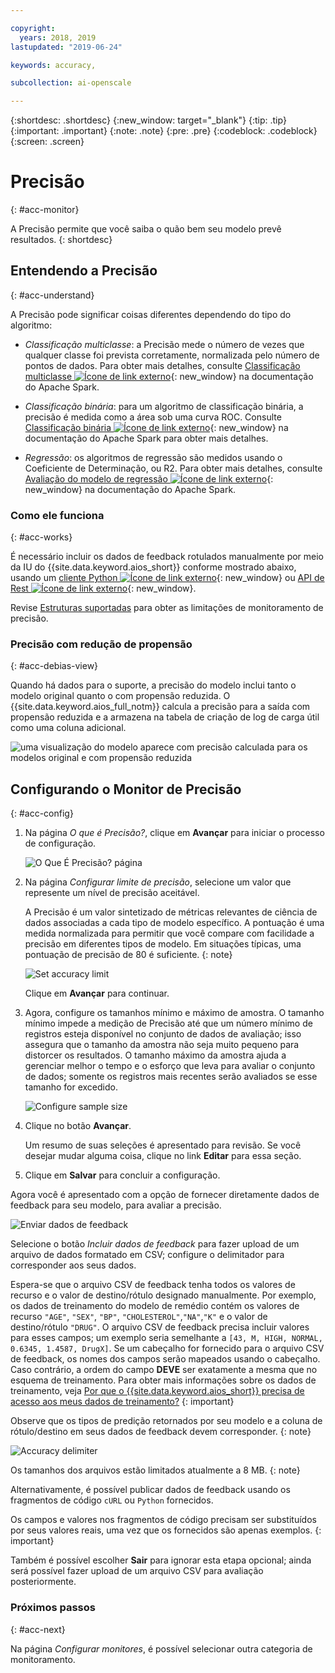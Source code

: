 ```yaml
---

copyright:
  years: 2018, 2019
lastupdated: "2019-06-24"

keywords: accuracy, 

subcollection: ai-openscale

---
```


{:shortdesc: .shortdesc}
{:new_window: target="_blank"}
{:tip: .tip}
{:important: .important}
{:note: .note}
{:pre: .pre}
{:codeblock: .codeblock}
{:screen: .screen}

# Precisão
{: #acc-monitor}

A Precisão permite que você saiba o quão bem seu modelo prevê resultados.
{: shortdesc}

## Entendendo a Precisão
{: #acc-understand}

A Precisão pode significar coisas diferentes dependendo do tipo do algoritmo:

- *Classificação multiclasse*: a Precisão mede o número de vezes que qualquer classe foi prevista corretamente, normalizada pelo número de pontos de dados. Para obter mais detalhes, consulte [Classificação multiclasse ![Ícone de link externo](../../icons/launch-glyph.svg "Ícone de link externo")](https://spark.apache.org/docs/2.1.0/mllib-evaluation-metrics.html#multiclass-classification){: new_window} na documentação do Apache Spark.

- *Classificação binária*: para um algoritmo de classificação binária, a precisão é medida como a área sob uma curva ROC. Consulte [Classificação binária ![Ícone de link externo](../../icons/launch-glyph.svg "Ícone de link externo")](https://spark.apache.org/docs/2.1.0/mllib-evaluation-metrics.html#binary-classification){: new_window} na documentação do Apache Spark para obter mais detalhes.

- *Regressão*: os algoritmos de regressão são medidos usando o Coeficiente de Determinação, ou R2. Para obter mais detalhes, consulte [Avaliação do modelo de regressão ![Ícone de link externo](../../icons/launch-glyph.svg "Ícone de link externo")](https://spark.apache.org/docs/2.1.0/mllib-evaluation-metrics.html#regression-model-evaluation){: new_window} na documentação do Apache Spark.

### Como ele funciona
{: #acc-works}

É necessário incluir os dados de feedback rotulados manualmente por meio da IU do {{site.data.keyword.aios_short}} conforme mostrado abaixo, usando um [cliente Python ![Ícone de link externo](../../icons/launch-glyph.svg "Ícone de link externo")](http://ai-openscale-python-client.mybluemix.net/#feedbacklogging){: new_window} ou [API de Rest ![Ícone de link externo](../../icons/launch-glyph.svg "Ícone de link externo")](https://cloud.ibm.com/apidocs/ai-openscale#post-feedback-payload){: new_window}.

Revise [Estruturas suportadas](/docs/services/ai-openscale?topic=ai-openscale-in-ov#in-fram) para obter as limitações de monitoramento de precisão.

### Precisão com redução de propensão
{: #acc-debias-view}

Quando há dados para o suporte, a precisão do modelo inclui tanto o modelo original quanto o com propensão reduzida. O {{site.data.keyword.aios_full_notm}} calcula a precisão para a saída com propensão reduzida e a armazena na tabela de criação de log de carga útil como uma coluna adicional.

![uma visualização do modelo aparece com precisão calculada para os modelos original e com propensão reduzida](images/debiased-accuracy.png)

## Configurando o Monitor de Precisão
{: #acc-config}

1.  Na página *O que é Precisão?*, clique em **Avançar** para iniciar o processo de configuração.

    ![O Que É Precisão? página](images/accuracy-what-is.png)

1.  Na página *Configurar limite de precisão*, selecione um valor que represente um nível de precisão aceitável.

    A Precisão é um valor sintetizado de métricas relevantes de ciência de dados associadas a cada tipo de modelo específico. A pontuação é uma medida normalizada para permitir que você compare com facilidade a precisão em diferentes tipos de modelo. Em situações típicas, uma pontuação de precisão de 80 é suficiente.
    {: note}

    ![Set accuracy limit](images/accuracy-set-limit.png)

    Clique em **Avançar** para continuar.

1.  Agora, configure os tamanhos mínimo e máximo de amostra. O tamanho mínimo impede a medição de Precisão até que um número mínimo de registros esteja disponível no conjunto de dados de avaliação; isso assegura que o tamanho da amostra não seja muito pequeno para distorcer os resultados. O tamanho máximo da amostra ajuda a gerenciar melhor o tempo e o esforço que leva para avaliar o conjunto de dados; somente os registros mais recentes serão avaliados se esse tamanho for excedido.

     ![Configure sample size](images/accuracy-config-sample.png)

1.  Clique no botão **Avançar**.

    Um resumo de suas seleções é apresentado para revisão. Se você desejar mudar alguma coisa, clique no link **Editar** para essa seção.

1.  Clique em **Salvar** para concluir a configuração.

Agora você é apresentado com a opção de fornecer diretamente dados de feedback para seu modelo, para avaliar a precisão.

  ![Enviar dados de feedback](images/accuracy-send-feedback0.png)

Selecione o botão *Incluir dados de feedback* para fazer upload de um arquivo de
dados formatado em CSV; configure o delimitador para corresponder aos seus dados.

Espera-se que o arquivo CSV de feedback tenha todos os valores de recurso e o valor de destino/rótulo designado manualmente. Por exemplo, os dados de treinamento do modelo de remédio contém os valores de recurso `"AGE"`, `"SEX"`, `"BP"`, `"CHOLESTEROL"`,`"NA"`,`"K"` e o valor de destino/rótulo `"DRUG"`. O arquivo CSV de feedback precisa incluir valores para esses campos; um exemplo seria semelhante a `[43, M, HIGH, NORMAL, 0.6345, 1.4587, DrugX]`. Se um cabeçalho for fornecido para o arquivo CSV de feedback, os nomes dos campos serão mapeados usando o cabeçalho. Caso contrário, a ordem do campo **DEVE** ser exatamente a mesma que no esquema de treinamento. Para obter mais informações
sobre os dados de treinamento, veja [Por
que o {{site.data.keyword.aios_short}} precisa de acesso aos meus dados de treinamento?](/docs/services/ai-openscale?topic=ai-openscale-trainingdata#trainingdata)
{: important}

Observe que os tipos de predição retornados por seu modelo e a coluna de rótulo/destino em seus dados de feedback devem corresponder.
{: note}

  ![Accuracy delimiter](images/accuracy-delimit.png)

Os tamanhos dos arquivos estão limitados atualmente a 8 MB.
{: note}

Alternativamente, é possível publicar dados de feedback usando os fragmentos de código `cURL` ou `Python` fornecidos.

Os campos e valores nos fragmentos de código precisam ser substituídos por seus valores reais, uma vez que os fornecidos são apenas exemplos.
{: important}

Também é possível escolher **Sair** para ignorar esta etapa opcional; ainda será possível fazer upload de um arquivo CSV para avaliação posteriormente.

### Próximos passos
{: #acc-next}

Na página *Configurar monitores*, é possível selecionar outra categoria de monitoramento.
